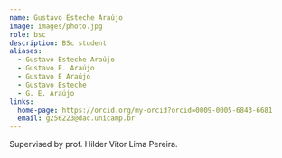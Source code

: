 ```yaml
---
name: Gustavo Esteche Araújo
image: images/photo.jpg
role: bsc
description: BSc student
aliases:
  - Gustavo Esteche Araújo
  - Gustavo E. Araújo
  - Gustavo E Araújo
  - Gustavo Esteche
  - G. E. Araújo
links:
  home-page: https://orcid.org/my-orcid?orcid=0009-0005-6843-6681 
  email: g256223@dac.unicamp.br
---
```


Supervised by prof. Hilder Vitor Lima Pereira.
